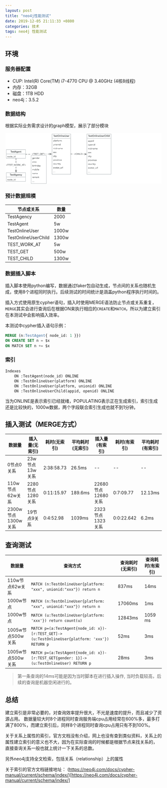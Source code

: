 ```yaml
---
layout: post
title: "neo4j性能测试"
date: 2019-12-05 21:11:33 +0800
categories: 技术
tags: neo4j 性能测试
---
```


## 环境

### 服务器配置

* CUP: Intel(R) Core(TM) i7-4770 CPU @ 3.40GHz (4核8线程)
* 内存：32GB
* 磁盘：1TB HDD
* neo4j：3.5.2

### 数据结构

根据实际业务需求设计的graph模型，展示了部分模块

![](\assets\images\post\2019-12.06_neo4j-test-model.jpg)

### 预计数据规模

| 节点或关系 | 数量 |
|  ----  | ----  |
| TestAgency | 2000 |
| TestAgent | 5w |
| TestOnlineUser | 1000w |
| TestOnlineUserChild | 1300w |
| TEST_WORK_AT | 5w |
| TEST_GET | 500w |
| TEST_CHILD | 1300w |

### 数据插入脚本

插入脚本使用python编写，数据通过faker包自动生成，节点间的关系也随机生成，使用8个进程同时执行。后续测试的时间统计是涵盖python程序执行时间的。

插入方式使用原生cypher语句，插入时使用MERGE语法防止节点或关系重复，`MERGE`其实会进行查询后在根据ON来执行相应的`CREATE`和`MATCH`，所以为建立索引在本测试中会影响插入效率。

本测试中cypher插入语句示例：

```sql
MERGE (n:TestAgent{ node_id: 1 }})
ON CREATE SET n = $x
ON MATCH SET n += $x
```

### 索引

```text
Indexes
    ON :TestAgent(node_id) ONLINE
    ON :TestOnlineUser(platform) ONLINE
    ON :TestOnlineUser(platform, unionid) ONLINE
    ON :TestOnlineUserChild(appid, openid) ONLINE
```

当为ONLINE是表示索引已经就绪，POPULATING表示正在生成索引，索引生成还是比较快的，1000w数据，两个字段联合索引生成也就不到1分钟。

## 插入测试（MERGE方式）

| 数据量 | 插入量(无索引) | 耗时(无索引) | 平均耗时(无索引) | 插入量(有索引) | 耗时(有索引) | 平均耗时(有索引) |
|  ----  | ----  |  ----  |  ----  |  ----  |  ----  |  ----  |
| 0节点0关系 | 23w节点13w关系 | 2:38:58.73 | 26.5ms | -- | -- | -- |
| 110w节点62w关系 | 2280节点1280关系 | 0:11:15.97 | 189.6ms | 22680节点12680关系 | 0:7:09.77 | 12.13ms |
| 2300w节点1300w关系 | 19节点9关系 | 0:4:52.98 | 1039ms | 2323节点1323关系 | 0:0:22.642 | 6.2ms |

## 查询测试

| 数据量 | 查询方式 | 查询耗时(无索引) | 查询耗时(有索引) |
| ---- | ---- | ---- | ---- |
| 110w节点62w关系 | `MATCH (n:TestOnlineUser{platform: "xxx", unionid:"xxx"}) return n` | 837ms | 14ms |
| 1000w节点 | `MATCH (n:TestOnlineUser{platform: "xxx", unionid:"xxx"}) return n` | 17060ms | 1ms |
| 1000w节点 | `MATCH (u:TestOnlineUser{platform: 'xxx'}) return count(u)` | 12843ms | 1059 ms |
| 1005w节点500w关系 | `MATCH p=(a:TestAgent{node_id: x})-[r:TEST_GET]->(u:TestOnlineUser{platform: 'xxx'}) RETURN p` | 52ms | 3ms |
| 1005w节点500w关系 | `MATCH p=(a:TestAgent{node_id: x})-[r:TEST_GET{gender: 1}]->(u:TestOnlineUser) RETURN p` | 28ms | 3ms |

> 第一条查询的14ms可能是因为当时脚本在进行插入操作, 当时负载较高，后续的查询是机器空闲进行的。

## 总结

建立索引是非常必要的，对查询效率提升很大，不光是速度的提升，而且减少了资源占用。
数据量较大时8个进程同时查询服务端cpu占用经常在600%多，最多打满了800%，而建立索引后，同样8个进程同时查询cpu占用只有不到100%。

关于关系上属性的索引，官方文档没有介绍，网上也没有查到类似资料，关系上的属性建立索引的意义也不大，因为在实际查询的时候都是根据节点来找关系的，
直接查询关系一般也就上统计一下关系的总数。

另外neo4j支持全文检索，包括关系（relationship）上的属性

关于索引的官方文档链接地址：
(https://neo4j.com/docs/cypher-manual/current/schema/index/)[https://neo4j.com/docs/cypher-manual/current/schema/index/]
